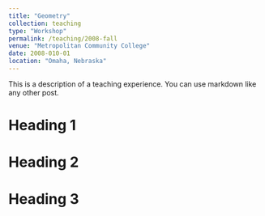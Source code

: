 ```yaml
---
title: "Geometry"
collection: teaching
type: "Workshop"
permalink: /teaching/2008-fall
venue: "Metropolitan Community College"
date: 2008-010-01
location: "Omaha, Nebraska"
---
```


This is a description of a teaching experience. You can use markdown like any other post.

Heading 1
======

Heading 2
======

Heading 3
======
